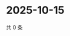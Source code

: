 # 2025-10-15

共 0 条

<!-- BEGIN ZHIHUQUESTIONS -->
<!-- 最后更新时间 Wed Oct 15 2025 21:26:09 GMT+0800 (China Standard Time) -->

<!-- END ZHIHUQUESTIONS -->
